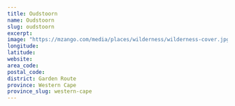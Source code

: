 ```yaml
---
title: Oudstoorn
name: Oudstoorn
slug: oudstoorn
excerpt: 
image: "https://mzango.com/media/places/wilderness/wilderness-cover.jpg"
longitude: 
latitude: 
website: 
area_code: 
postal_code: 
district: Garden Route
province: Western Cape
province_slug: western-cape
---
```

